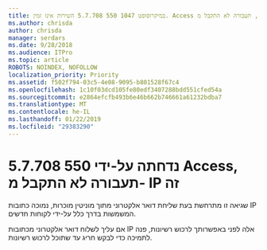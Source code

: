 ```yaml
---
title: במיקרוסופט 1047 550 5.7.708 השירות אינו זמין. Access נדחתה, תעבורה לא התקבל מ- IP זה
ms.author: chrisda
author: chrisda
manager: serdars
ms.date: 9/28/2018
ms.audience: ITPro
ms.topic: article
ROBOTS: NOINDEX, NOFOLLOW
localization_priority: Priority
ms.assetid: f502f794-03c5-4e08-9095-b801528f67c4
ms.openlocfilehash: 1c10f03dcd105fe80edf3407288bdd551cfed54a
ms.sourcegitcommit: e2864efcfb493b6e46b662b746661a61232bdba7
ms.translationtype: MT
ms.contentlocale: he-IL
ms.lasthandoff: 01/22/2019
ms.locfileid: "29383290"
---
```

# <a name="550-57708-access-denied-traffic-not-accepted-from-this-ip"></a>5.7.708 550 נדחתה על-ידי Access, תעבורה לא התקבל מ- IP זה

שגיאה זו מתרחשת בעת שליחת דואר אלקטרוני מתוך מוניטין מוכרות, נמוכה כתובות IP המשמשות בדרך כלל על-ידי לקוחות חדשים.
  
אם עליך לשלוח דואר אלקטרוני מכתובות IP אלה לפני באפשרותך לרכוש רשיונות, פנה לתמיכה כדי לבקש חריג עד שתוכל לרכוש רשיונות.
  

